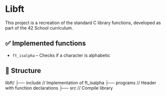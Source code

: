 # Libft

This project is a recreation of the standard C library functions, developed as part of the 42 School curriculum.

## ✅ Implemented functions

- `ft_isalpha` – Checks if a character is alphabetic

## 📁 Structure

libft/
├── include // Implementation of ft_isalpha 
├── programs // Header with function declarations
├── src // Compile library
